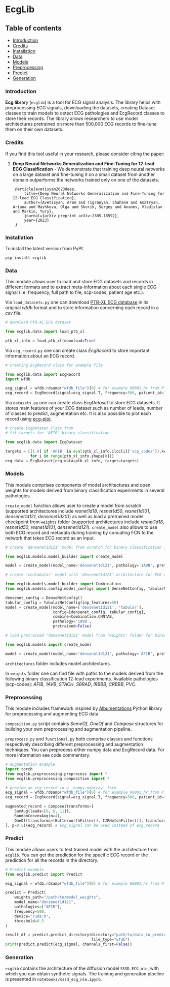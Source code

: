 # EcgLib

## Table of contents

- [Introduction](#introduction)
- [Credits](#credits)
- [Installation](#installation)
- [Data](#data)
- [Models](#models)
- [Preprocessing](#preprocessing)
- [Predict](#predict)
- [Generation](#generation)

### Introduction

**Ecg** **lib**rary (`ecglib`) is a tool for ECG signal analysis. The library helps with preprocessing ECG signals, downloading the datasets, creating Dataset classes to train models to detect ECG pathologies and EcgRecord classes to store their records. The library allows researchers to use model architectures pretrained on more than 500,000 ECG records to fine-tune them on their own datasets.

### Credits

If you find this tool useful in your research, please consider citing the paper:

1) **Deep Neural Networks Generalization and Fine-Tuning for 12-lead ECG Classification** - We demonstrate that training deep neural networks on a large dataset and fine-tuning it on a small dataset from another domain outperforms the networks trained only on one of the datasets.

        @article{avetisyan2023deep,
            title={Deep Neural Networks Generalization and Fine-Tuning for 12-lead ECG Classification},
            author={Avetisyan, Aram and Tigranyan, Shahane and Asatryan, Ariana and Mashkova, Olga and Skorik, Sergey and Ananev, Vladislav and Markin, Yury},
            journal={arXiv preprint arXiv:2305.18592},
            year={2023}
        }

### Installation

To install the latest version from PyPI:

```
pip install ecglib
```

### Data
This module allows user to load and store ECG datasets and records in different formats and to extract meta-information about each single ECG signal (i.e. frequency, full path to file, scp-codes, patient age etc.). 

Via `load_datasets.py` one can download [PTB-XL ECG database](https://physionet.org/content/ptb-xl/1.0.2/) in its original *wfdb* format and to store information concerning each record in a *csv* file.

```python
# download PTB-XL ECG dataset

from ecglib.data import load_ptb_xl

ptb_xl_info = load_ptb_xl(download=True)
```

Via `ecg_record.py` one can create class *EcgRecord* to store important information about an ECG record.

```python
# creating EcgRecord class for example file

from ecglib.data import EcgRecord
import wfdb

ecg_signal = wfdb.rdsamp("wfdb_file")[0] # for example 00001_hr from PTB-XL dataset
ecg_record = EcgRecord(signal=ecg_signal.T, frequency=500, patient_id=1)

```

Via `datasets.py` one can create class *EcgDataset* to store ECG datasets. It stores main features of your ECG dataset such as number of leads, number of classes to predict, augmentation etc. It is also possible to plot each record using [ecg-plot](https://pypi.org/project/ecg-plot/).

```python
# create EcgDataset class from 
# fit targets for 'AFIB' binary classification

from ecglib.data import EcgDataset 

targets = [[1.0] if 'AFIB' in eval(ptb_xl_info.iloc[i]['scp_codes']).keys() else [0.0] 
           for i in range(ptb_xl_info.shape[0])]
ecg_data = EcgDataset(ecg_data=ptb_xl_info, target=targets)
```

### Models
This module comprises components of model architectures and open weights for models derived from binary classification experiments in several pathologies.

`create_model` function allows user to create a model from scratch (supported architectures include *resnet1d18*, *resnet1d50*, *resnet1d101*, *densenet1d121*, *densenet1d201*) as well as load a pretrained model checkpoint from `weights` folder (supported architectures include *resnet1d18*, *resnet1d50*, *resnet1d101*, *densenet1d121*). `create_model` also allows to use both ECG record and metadata during training by concating FCN to the network that takes ECG record as an input.

```python
# create 'densenet1d121' model from scratch for binary classification 12-lead experiment

from ecglib.models.model_builder import create_model

model = create_model(model_name='densenet1d121', pathology='1AVB', pretrained=False)

# create 'cnntabular' model with 'densenet1d121' architecture for ECG record and FCN for metadata. Number of input features is set to 5 by default and can be changed by adding config

from ecglib.models.model_builder import Combination
from ecglib.models.config.model_configs import DenseNetConfig, TabularNetConfig

densenet_config = DenseNetConfig()
tabular_config = TabularNetConfig(inp_features=50)
model = create_model(model_name=['densenet1d121', 'tabular'],
                     config=[densenet_config, tabular_config],
                     combine=Combination.CNNTAB,
                     pathology='1AVB',
                     pretrained=False)
```

```python
# load pretrained 'densenet1d121' model from 'weights' folder for binary classification 12-lead experiment

from ecglib.models import create_model

model = create_model(model_name='densenet1d121', pathology='AFIB', pretrained=True)
```

`architectures` folder includes model architectures.

In `weights` folder one can find file with paths to the models derived from the following binary classification 12-lead experiments. Available pathologies (scp-codes): *AFIB*, *1AVB*, *STACH*, *SBRAD*, *IRBBB*, *CRBBB*, *PVC*.

### Preprocessing
This module includes framework inspired by [Albumentations](https://albumentations.ai/) Python library for preprocessing and augmenting ECG data.

`composition.py` script contains *SomeOf*, *OneOf* and *Compose* structures for building your own preprocessing and augmentation pipeline.

`preprocess.py` and `functional.py` both comprise classes and functions respectively describing different preprocessing and augmentation techniques. You can preprocess either numpy data and EcgRecord data. For more information see code commentary.

```python
# augmentation example
import torch
from ecglib.preprocessing.preprocess import *
from ecglib.preprocessing.composition import *

# provide an ecg record in a `numpy.ndarray` form
ecg_signal = wfdb.rdsamp("wfdb_file")[0] # for example 00001_hr from PTB-XL dataset
ecg_record = EcgRecord(signal=ecg_signal.T, frequency=500, patient_id=1)

augmented_record = Compose(transforms=[
    SumAug(leads=[0, 6, 11]), 
    RandomConvexAug(n=4), 
    OneOf(transforms=[ButterworthFilter(), IIRNotchFilter()], transform_prob=[0.8, 0.2])
], p=0.5)(ecg_record) # ecg_signal can be used instead of ecg_record
```

### Predict
This module allows users to test trained model with the architecture from `ecglib`. You can get the prediction for the specific ECG record or the prediction for all the records in the directory.

```python
# Predict example
from ecglib.predict import Predict

ecg_signal = wfdb.rdsamp("wfdb_file")[0] # for example 00001_hr from PTB-XL dataset

predict = Predict(
    weights_path="/path/to/model_weights",
    model_name="densenet1d121",
    pathologies=["AFIB"],
    frequency=500,
    device="cuda:0",
    threshold=0.5
)

result_df = predict.predict_directory(directory="path/to/data_to_predict",
                                      file_type="wfdb")
print(predict.predict(ecg_signal, channels_first=False))
```

### Generation
`ecglib` contains the architecture of the diffusion model `SSSD_ECG_nle`, with which you can obtain synthetic signals. The training and generation pipeline is presented in `notebooks/sssd_ecg_nle.ipynb`. 